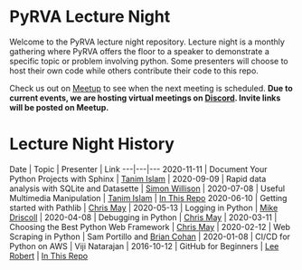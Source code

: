 # PyRVA Lecture Night

Welcome to the PyRVA lecture night repository. Lecture night is a monthly gathering where
PyRVA offers the floor to a speaker to demonstrate a specific topic or problem involving python.
Some presenters will choose to host their own code while others contribute their code to this repo.

Check us out on [Meetup](https://www.meetup.com/PyRVAUserGroup/) to see when the next meeting
is scheduled. **Due to current events, we are hosting virtual meetings on
[Discord](https://discord.com/). Invite links will be posted on Meetup.**

# Lecture Night History

Date | Topic | Presenter | Link
---|---|---
2020-11-11 | Document Your Python Projects with Sphinx | [Tanim Islam](https://github.com/tanimislam) |
2020-09-09 | Rapid data analysis with SQLite and Datasette | [Simon Willison](https://github.com/simonw) |
2020-07-08 | Useful Multimedia Manipulation | [Tanim Islam](https://github.com/tanimislam) | [In This Repo](https://github.com/pyrva/lecture-night/tree/main/lectures/useful-multimedia-manipulation)
2020-06-10 | Getting started with Pathlib | [Chris May](https://github.com/Chris-May) |
2020-05-13 | Logging in Python | [Mike Driscoll](https://github.com/driscollis) |
2020-04-08 | Debugging in Python | [Chris May](https://github.com/Chris-May) |
2020-03-11 | Choosing the Best Python Web Framework | [Chris May](https://github.com/Chris-May) |
2020-02-12 | Web Scraping in Python | Sam Portillo and [Brian Cohan](https://github.com/briancohan) |
2020-01-08 | CI/CD for Python on AWS | Viji Natarajan |
2016-10-12 | GitHub for Beginners | [Lee Robert](https://github.com/leerobert) | [In This Repo](https://github.com/pyrva/lecture-night/tree/main/lectures/github-for-beginners)
